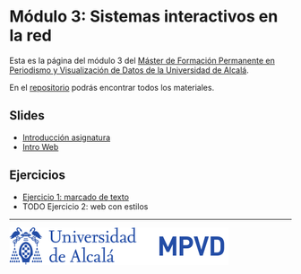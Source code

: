 

# Módulo 3: Sistemas interactivos en la red

Esta es la página del módulo 3 del [Máster de Formación
Permanente en Periodismo y Visualización de Datos de la Universidad de
Alcalá](https://mpvd.es).

En el [repositorio](https://github.com/mpvdes/uah2223-sistemas-interactivos-red) podrás encontrar todos los materiales.


## Slides

-   [Introducción asignatura](https://mpvdes.github.io/uah2223-sistemas-interactivos-red/sesiones/00-intro/00-intro.html)
-   [Intro Web](https://mpvdes.github.io/uah2223-sistemas-interactivos-red/sesiones/01-slides-m4/01-slides-m4.html)


## Ejercicios

-   [Ejercicio 1: marcado de texto](practicas/e1/e1-marcado.md)
-   TODO Ejercicio 2: web con estilos

---

![img](./img/logo.svg)


